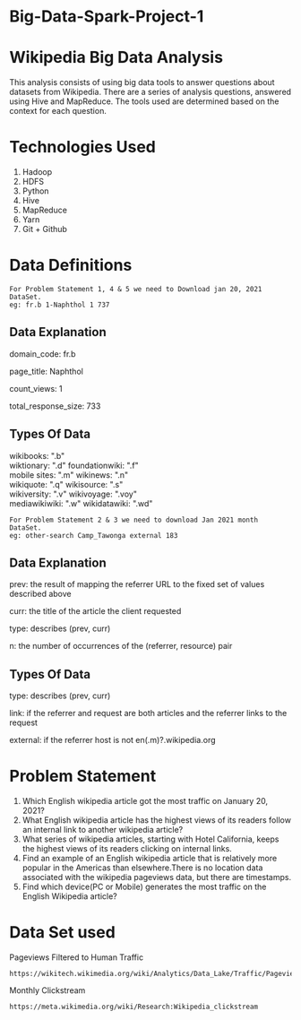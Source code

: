 # Big-Data-Spark-Project-1

# Wikipedia Big Data Analysis

This analysis consists of using big data tools to answer questions about datasets from Wikipedia. There are a series of analysis questions, answered using Hive and MapReduce. The tools used are determined based on the context for each question.

# Technologies Used

1.  Hadoop
2.  HDFS
3.  Python
4.  Hive
5.  MapReduce
6.  Yarn
7.  Git + Github

# Data Definitions

    For Problem Statement 1, 4 & 5 we need to Download jan 20, 2021 DataSet.
    eg: fr.b 1-Naphthol 1 737

## Data Explanation

domain_code: fr.b

page_title: Naphthol

count_views: 1

total_response_size: 733

## Types Of Data

wikibooks: ".b"         
wiktionary: ".d"
foundationwiki: ".f"        
mobile sites: ".m"
wikinews: ".n"          
wikiquote: ".q"
wikisource: ".s"        
wikiversity: ".v"
wikivoyage: ".voy"      
mediawikiwiki: ".w"
wikidatawiki: ".wd"

    For Problem Statement 2 & 3 we need to download Jan 2021 month DataSet.
    eg: other-search Camp_Tawonga external 183

## Data Explanation

prev: the result of mapping the referrer URL to the fixed set of values described above

curr: the title of the article the client requested

type: describes (prev, curr)

n: the number of occurrences of the (referrer, resource) pair

## Types Of Data

type: describes (prev, curr)

link: if the referrer and request are both articles and the referrer links to the request

external: if the referrer host is not en(.m)?.wikipedia.org
    


# Problem Statement

1. Which English wikipedia article got the most traffic on January 20, 2021? 
2. What English wikipedia article has the highest views of its readers follow an internal link to another wikipedia article?
3. What series of wikipedia articles, starting with Hotel California, keeps the highest views of its readers clicking on internal links.
4. Find an example of an English wikipedia article that is relatively more popular in the Americas than elsewhere.There is no location data associated with the wikipedia pageviews    data, but there are timestamps. 
5. Find which device(PC or Mobile) generates the most traffic on the English Wikipedia article?

# Data Set used

Pageviews Filtered to Human Traffic

    https://wikitech.wikimedia.org/wiki/Analytics/Data_Lake/Traffic/Pageviews
    
Monthly Clickstream

    https://meta.wikimedia.org/wiki/Research:Wikipedia_clickstream
